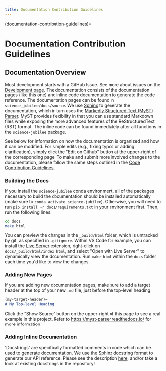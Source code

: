```yaml
---
title: Documentation Contribution Guidelines
---
```


(documentation-contribution-guidelines)=
# Documentation Contribution Guidelines

## Documentation Overview

Most development starts with a GitHub Issue. See more about issues on the [Development page](https://machineagency.github.io/science-jubilee/development/index.html). The documentation consists of the documentation pages (like this one) and inline code documentation to generate the code reference. The documentation pages can be found in `science_jubilee/docs/source`. We use [Sphinx](https://www.sphinx-doc.org/en/master/) to generate the documentation, which in turn uses the [Markedly Structured Text (MyST) Parser](https://myst-parser.readthedocs.io/). MyST provides flexibility in that you can use standard Markdown files while exposing the more advanced features of the ReStructuredText (RST) format. The inline code can be found immediately after all functions in the `science-jubilee` package.

See below for information on how the documentation is organized and how it can be modified. For simple edits (e.g., fixing typos or adding clarification), simply click the "Edit on Github" button at the upper-right of the corresponding page. To make and submit more involved changes to the documentation, please follow the same steps outlined in the [Code Contribution Guidelines](#code-contribution-guidelines).

### Building the Docs

If you install the `science-jubilee` conda environment, all of the packages necessary to build the documentation should be installed automatically (make sure to `conda activate science-jubilee`). Otherwise, you will need to run `pip install -r docs/requirements.txt` in your environment first. Then, run the following lines:

```bash
cd docs
make html
```

You can preview the changes in the `_build/html` folder, which is untracked by git, as specified in `.gitignore`. Within VS Code for example, you can install the [Live Server](https://marketplace.visualstudio.com/items?itemName=ritwickdey.LiveServer) extension, right-click on `docs/_build/html/index.html`, and select "Open with Live Server" to dynamically view the documentation. Run `make html` within the `docs` folder each time you'd like to view the changes.

### Adding New Pages

If you are adding new documentation pages, make sure to add a target header at the top of your new `.md` file, just before the top-level heading:

```markdown
(my-target-header)=
# My Top-level Heading
```

Click the "Show Source" button on the upper-right of this page to see a real example in this project. Refer to https://myst-parser.readthedocs.io/ for more information.

### Adding Inline Documentation

'Docstrings' are specifically formatted comments in code which can be used to generate documentation. We use the Sphinx docstring format to generate our API reference. Please see the description [here](https://sphinx-rtd-tutorial.readthedocs.io/en/latest/docstrings.html), and/or take a look at existing docstrings in the repository!
